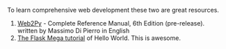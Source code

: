 
To learn comprehensive web development these two are great resources.
1. [Web2Py](http://web2py.com/books/default/chapter/29/00/preface) - Complete Reference Manual, 6th Edition (pre-release).  
                                                                      written by Massimo Di Pierro in English  
1. [The Flask Mega tutorial](https://blog.miguelgrinberg.com/post/the-flask-mega-tutorial-part-i-hello-world) of Hello World. This is awesome.
